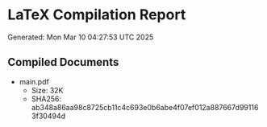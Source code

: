# LaTeX Compilation Report
Generated: Mon Mar 10 04:27:53 UTC 2025
## Compiled Documents
- main.pdf
  - Size: 32K
  - SHA256: ab348a86aa98c8725cb11c4c693e0b6abe4f07ef012a887667d991163f30494d
